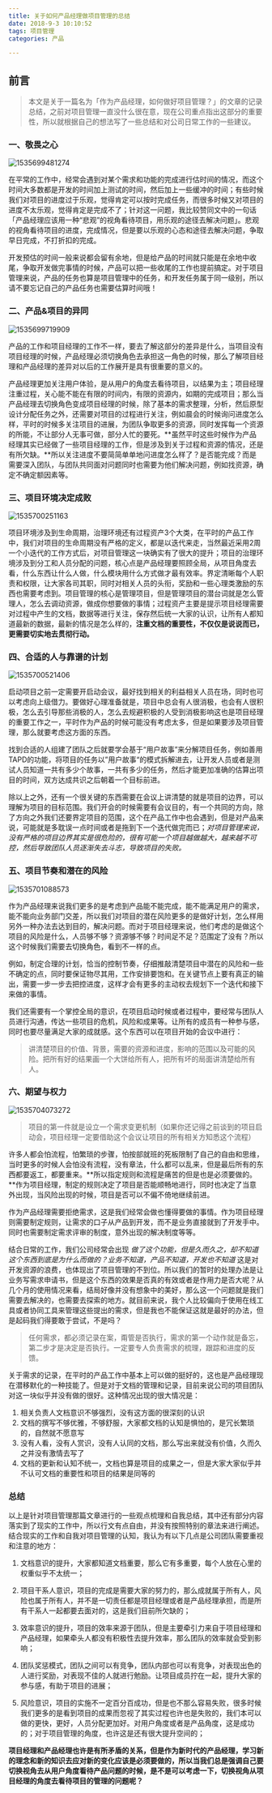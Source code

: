 ```yaml
---
title: 关于如何产品经理做项目管理的总结
date: 2018-9-3 10:10:52
tags: 项目管理
categories: 产品

---
```

## 前言

> 本文是关于一篇名为「作为产品经理，如何做好项目管理？」的文章的记录总结，之前对项目管理一直没什么很在意，现在公司重点指出这部分的重要性，所以就根据自己的想法写了一些总结和对公司日常工作的一些建议。

<!--more-->

### 一、敬畏之心

![1535699481274](C:\Users\PM001\Desktop\产品学习\assets\1535699481274.png)

在平常的工作中，经常会遇到对某个需求和功能的完成进行估时间的情况，而这个时间大多数都是开发的时间加上测试的时间，然后加上一些缓冲的时间；有些时候我们对项目的进度过于乐观，觉得肯定可以按时完成任务，而很多时候又对项目的进度不太乐观，觉得肯定是完成不了；针对这一问题，我比较赞同文中的一句话「产品经理应该用一种“悲观”的视角看待项目，用乐观的途径去解决问题」。悲观的视角看待项目的进度，完成情况，但是要以乐观的心态和途径去解决问题，争取早日完成，不打折扣的完成。

开发预估的时间一般来说都会留有余地，但是给产品的时间就只能是在余地中收尾，争取开发做完事情的时候，产品可以把一些收尾的工作也提前搞定。对于项目管理来说，产品的任务也算是项目管理中的任务，和开发任务属于同一级别，所以请不要忘记自己的产品任务也需要估算时间哦！

### 二、产品&项目的异同

![1535699719909](C:\Users\PM001\Desktop\产品学习\assets\1535699719909.png)

产品的工作和项目经理的工作不一样，要去了解这部分的差异是什么，当项目没有项目经理的时候，产品经理必须切换角色去承担这一角色的时候，那么了解项目经理和产品经理的差异对以后的工作展开是具有很重要的意义的。
	
产品经理更加关注用户体验，是从用户的角度去看待项目，以结果为主；项目经理注重过程，关心能不能在有限的时间内，有限的资源内，如期的完成项目；那么当产品经理去切换角色变成项目经理的时候，除了基本的需求整理，分析，然后原型设计分配任务之外，还需要对项目的过程进行关注，例如晨会的时候询问进度怎么样，平时的时候多关注项目的进展，为团队争取更多的资源，同时发挥每一个资源的所能，不让部分人无事可做，部分人忙的要死。**虽然平时这些时候作为产品经理其实已经做了一些项目经理的工作，但是涉及到关于过程和资源的情况，还是有所欠缺。**所以关注进度不要简简单单地问进度怎么样了？是否能完成？而是需要深入团队，与团队共同面对问题同时也需要为他们解决问题，例如找资源，确定不确定额因素等。

### 三、项目环境决定成败

![1535700251163](C:\Users\PM001\Desktop\产品学习\assets\1535700251163.png)

项目环境涉及到生命周期，治理环境还有过程资产3个大类，在平时的产品工作中，我们对项目的生命周期没有严格的定义，都是以迭代来走，当然最近采用2周一个小迭代的工作方式后，对项目管理这一块确实有了很大的提升；项目的治理环境涉及到分工和人员分配的问题，核心点是产品经理要照顾全局，从项目角度去看，什么东西让什么人做，什么模块用什么方式做才最有效率。界定清晰每个人职责和权限，让大家各司其职，同时对相关人员的头衔，奖励和一些心理类激励的东西也需要考虑到。项目管理的核心是管理项目，但是管理项目的潜台词就是怎么管理人，怎么去调动资源，做成你想要做的事情；过程资产主要是提示项目经理需要对过程中产生的文档，数据等进行关注，保存然后统一大家的认识，让所有人都知道最新的数据，最新的情况是怎么样的，**注重文档的重要性，不仅仅是说说而已，更需要切实地去贯彻行动。**

### 四、合适的人与靠谱的计划

![1535700521406](C:\Users\PM001\Desktop\产品学习\assets\1535700521406.png)

启动项目之前一定需要开启动会议，最好找到相关的利益相关人员在场，同时也可以考虑向上级借力。要做好心理准备就是，项目中总会有人很消极，也会有人很积极，怎么去引导那些消极的人，怎么去规避积极的人受到消极影响这也是项目经理的重要工作之一，平时作为产品的时候可能没有考虑太多，但是如果要涉及项目管理，那么就要考虑这方面的东西。
	
找到合适的人组建了团队之后就要学会基于“用户故事”来分解项目任务，例如善用TAPD的功能，将项目的任务以”用户故事“的模式拆解进去，让开发人员或者是测试人员知道一共有多少个故事，一共有多少的任务，然后才能更加准确的估算出项目的时间，双方达成共识之后朝着一个目标前进。
	
除以上之外，还有一个很关键的东西需要在会议上讲清楚的就是项目的边界，可以理解为项目的目标范围。我们开会的时候需要有会议目的，有一个共同的方向，除了方向之外我们还要界定项目的范围，这个在产品工作中也会遇到，但是对产品来说，可能就是多耽误一点时间或者是拖到下一个迭代做完而已；*对项目管理来说，没有严格的项目边界其实是很危险的，很有可能一个项目越做越大，越来越不可控，然后导致团队人员逐渐失去斗志，导致项目的失败。*

### 五、项目节奏和潜在的风险

![1535701088573](C:\Users\PM001\Desktop\产品学习\assets\1535701088573.png)

作为产品经理来说我们更多的是考虑到产品能不能完成，能不能满足用户的需求，能不能向业务部门交差，所以我们对项目的潜在风险更多的是做好计划，怎么样用另外一种办法去达到目的，解决问题。而对于项目经理来说，他们考虑的是做这个项目的风险是什么，人员够不够？资源够不够？时间足不足？范围定了没有？所以这个时候我们需要去切换角色，看到不一样的点。
	
例如，制定合理的计划，恰当的控制节奏，仔细推敲清楚项目中潜在的风险和一些不确定的点，同时要保证物尽其用，工作安排要饱和。在关键节点上要有真正的输出，需要一步一步去把控进度，这样才会有更多的主动权去规划下一个迭代和接下来做的事情。
	
我们还需要有一个掌控全局的意识，在项目启动时候或者过程中，要经常与团队人员进行沟通，传达一些项目的危机，风险和成果等。让所有的成员有一种参与感，同时也要尽量满足大家的成就感。这个东西可以在项目开始的会议中进行：

> 讲清楚项目的价值、背景，需要的资源和进度，影响的范围以及可能的风险。把所有好的结果画一个大饼给所有人，把所有坏的局面讲清楚给所有人。

### 六、期望与权力

![1535704073272](C:\Users\PM001\Desktop\产品学习\assets\1535704073272.png)

> 项目的第一件就是设立一个需求变更机制（如果你还记得之前谈到的项目启动会，项目经理一定要借助这个会议让项目的所有相关方知悉这个流程）

许多人都会怕流程，怕繁琐的步骤，怕按部就班的死板限制了自己的自由和思维，当时更多的时候人会怕没有流程，没有章法，什么都可以乱来，但是最后所有的东西都要返工，都要重来。**所以指定规则和流程是痛苦的但是也是必须要做的。**作为项目经理，制定的规则决定了项目是否能顺畅地进行，同时也决定了当意外出现，当风险出现的时候，项目是否可以不偏不倚地继续前进。
	
作为产品经理需要拒绝需求，这是我们经常会做也懂得要做的事情。作为项目经理则需要制定规则，让需求的口子从产品到开发，而不是业务直接就到了开发手中。同时也需要制定需求评审的制度，意外出现的解决制度等等。
	
结合日常的工作，我们公司经常会出现 *做了这个功能，但是久而久之，却不知道这个东西到底是为什么而做的？业务不知道，产品不知道，开发也不知道* 这是对开发资源的浪费，也体现出了项目管理的不到位。所以我们的暂时的处理办法是让业务写需求申请书，但是这个东西的效果是否真的有效或者是作用力是否大呢？从几个月的使用情况来看，结局好像并没有想象中的美好，那么这一个问题就是我们需要去解决的，也需要去探索的地方。就目前来说，我个人比较偏向于使用在线工具或者协同工具来管理这些提出的需求，但是我也不能保证这就是最好的办法，但是起码我们得要敢于尝试，不是吗？

> 任何需求，都必须记录在案，甭管是否执行，需求的第一个动作就是备忘，第二步才是决定是否执行。一定要专人负责需求的梳理，跟踪和进度的反馈。

关于需求的记录，在平时的产品工作中基本上可以做的挺好的，这也是产品经理现在潜移默化的一种技能了。但是对于文档的管理和记录，目前来说公司的项目团队对这一块似乎并没有做的很好。这种情况出现的很大情况是：

1. 相关负责人文档意识不够强烈，没有这方面的很深刻的认识
2. 文档的撰写不够优雅，不够舒服，大家都文档的认知是惧怕的，是冗长繁琐的，自然就不愿意写
3. 没有人看，没有人赏识，没有人认同的文档，那么写出来就没有价值，久而久之并没有激情去写了
4. 文档的更新和认知不统一，文档也算是项目的成果之一，但是大家大家似乎并不认可文档的重要性和项目的结果是同等的

### 总结

以上是针对项目管理那篇文章进行的一些观点梳理和自我总结，其中还有部分内容落实到了现实的工作中，所以行文有点自由，并没有按照特别的章法来进行阐述。结合现实的工作和自我对项目管理的认知，我认为有以下几点是公司团队需要重视和注意的地方：

1. 文档意识的提升，大家都知道文档重要，那么它有多重要，每个人放在心里的权重似乎不太统一；

2. 项目干系人意识，项目的完成是需要大家的努力的，那么成就属于所有人，风险也属于所有人，并不是一切责任都是项目经理或者是产品经理承担，而是所有干系人一起都要去面对的，这是我们目前所欠缺的；

3. 效率意识的提升，项目的效率来源于团队，但是主要牵引力来自于项目经理和产品经理，如果牵头人都没有积极性去提升效率，那么团队的效率就会受到影响；

4. 团队奖惩模式，团队之间可以有竞争，团队内部也可以有竞争，对表现出色的人进行奖励，对表现不佳的人就进行勉励。让项目成员拧在一起，提升大家的参与感，有助于项目的进展；

5. 风险意识，项目的实施不一定百分百成功，但是也不那么容易失败，很多时候我们更多的是看到项目的成果而忽视了其实过程也许也是失败的，我们本可以做的更快，更好，人员分配更加好。对用户角度或者是产品角度，这是成功的；对于项目管理的角度，也许这是还有很大提升空间的；

**项目经理和产品经理也许是有所矛盾的关系，但是作为新时代的产品经理，学习新的理念和新的知识去应对新的变化应该是必须要做的，所以当我们总是强调自己要切换视角去从用户角度看待产品问题的时候，是不是可以考虑一下，切换视角从项目经理的角度去看待项目的管理的问题呢？**